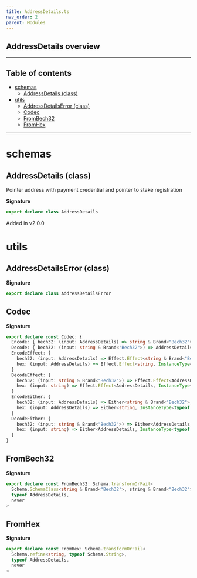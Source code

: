 ```yaml
---
title: AddressDetails.ts
nav_order: 2
parent: Modules
---
```


## AddressDetails overview

---

<h2 class="text-delta">Table of contents</h2>

- [schemas](#schemas)
  - [AddressDetails (class)](#addressdetails-class)
- [utils](#utils)
  - [AddressDetailsError (class)](#addressdetailserror-class)
  - [Codec](#codec)
  - [FromBech32](#frombech32)
  - [FromHex](#fromhex)

---

# schemas

## AddressDetails (class)

Pointer address with payment credential and pointer to stake registration

**Signature**

```ts
export declare class AddressDetails
```

Added in v2.0.0

# utils

## AddressDetailsError (class)

**Signature**

```ts
export declare class AddressDetailsError
```

## Codec

**Signature**

```ts
export declare const Codec: {
  Encode: { bech32: (input: AddressDetails) => string & Brand<"Bech32">; hex: (input: AddressDetails) => string }
  Decode: { bech32: (input: string & Brand<"Bech32">) => AddressDetails; hex: (input: string) => AddressDetails }
  EncodeEffect: {
    bech32: (input: AddressDetails) => Effect.Effect<string & Brand<"Bech32">, InstanceType<typeof AddressDetailsError>>
    hex: (input: AddressDetails) => Effect.Effect<string, InstanceType<typeof AddressDetailsError>>
  }
  DecodeEffect: {
    bech32: (input: string & Brand<"Bech32">) => Effect.Effect<AddressDetails, InstanceType<typeof AddressDetailsError>>
    hex: (input: string) => Effect.Effect<AddressDetails, InstanceType<typeof AddressDetailsError>>
  }
  EncodeEither: {
    bech32: (input: AddressDetails) => Either<string & Brand<"Bech32">, InstanceType<typeof AddressDetailsError>>
    hex: (input: AddressDetails) => Either<string, InstanceType<typeof AddressDetailsError>>
  }
  DecodeEither: {
    bech32: (input: string & Brand<"Bech32">) => Either<AddressDetails, InstanceType<typeof AddressDetailsError>>
    hex: (input: string) => Either<AddressDetails, InstanceType<typeof AddressDetailsError>>
  }
}
```

## FromBech32

**Signature**

```ts
export declare const FromBech32: Schema.transformOrFail<
  Schema.SchemaClass<string & Brand<"Bech32">, string & Brand<"Bech32">, never>,
  typeof AddressDetails,
  never
>
```

## FromHex

**Signature**

```ts
export declare const FromHex: Schema.transformOrFail<
  Schema.refine<string, typeof Schema.String>,
  typeof AddressDetails,
  never
>
```
